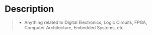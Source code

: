 # Description

> - Anything related to Digital Electronics, Logic Circuits, FPGA, Computer Architecture, Embedded Systems, etc.
